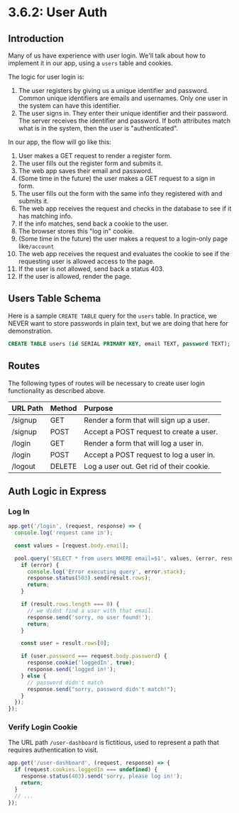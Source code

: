 # 3.6.2: User Auth

## Introduction

Many of us have experience with user login. We'll talk about how to implement it in our app, using a `users` table and cookies.

The logic for user login is:

1. The user registers by giving us a unique identifier and password. Common unique identifiers are emails and usernames. Only one user in the system can have this identifier.
2. The user signs in. They enter their unique identifier and their password. The server receives the identifier and password. If both attributes match what is in the system, then the user is "authenticated".

In our app, the flow will go like this:

1. User makes a GET request to render a register form.
2. The user fills out the register form and submits it.
3. The web app saves their email and password.
4. \(Some time in the future\) the user makes a GET request to a sign in form.
5. The user fills out the form with the same info they registered with and submits it.
6. The web app receives the request and checks in the database to see if it has matching info.
7. If the info matches, send back a cookie to the user.
8. The browser stores this "log in" cookie.
9. \(Some time in the future\) the user makes a request to a login-only page like`/account`
10. The web app receives the request and evaluates the cookie to see if the requesting user is allowed access to the page.
11. If the user is not allowed, send back a status 403.
12. If the user is allowed, render the page.

## Users Table Schema

Here is a sample `CREATE TABLE` query for the `users` table. In practice, we NEVER want to store passwords in plain text, but we are doing that here for demonstration.

```sql
CREATE TABLE users (id SERIAL PRIMARY KEY, email TEXT, password TEXT);
```

## Routes

The following types of routes will be necessary to create user login functionality as described above.

| URL Path | Method | Purpose |
| :--- | :--- | :--- |
| /signup | GET | Render a form that will sign up a user. |
| /signup | POST | Accept a POST request to create a user. |
| /login | GET | Render a form that will log a user in. |
| /login | POST | Accept a POST request to log a user in. |
| /logout | DELETE | Log a user out. Get rid of their cookie. |

## Auth Logic in Express

### Log In

```javascript
app.get('/login', (request, response) => {
  console.log('request came in');

  const values = [request.body.email];

  pool.query('SELECT * from users WHERE email=$1', values, (error, result) => {
    if (error) {
      console.log('Error executing query', error.stack);
      response.status(503).send(result.rows);
      return;
    }

    if (result.rows.length === 0) {
      // we didnt find a user with that email.
      response.send('sorry, no user found!');
      return;
    }

    const user = result.rows[0];

    if (user.password === request.body.password) {
      response.cookie('loggedIn', true);
      response.send('logged in!');
    } else {
      // password didn't match
      response.send("sorry, password didn't match!");
    }
  });
});
```

### Verify Login Cookie



The URL path `/user-dashboard` is fictitious, used to represent a path that requires authentication to visit.

```javascript
app.get('/user-dashboard', (request, response) => {
  if (request.cookies.loggedIn === undefined) {
    response.status(403).send('sorry, please log in!');
    return;
  }
  // ...
});
```

